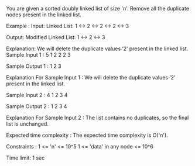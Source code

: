 You are given a sorted doubly linked list of size 'n'.
Remove all the duplicate nodes present in the linked list.

Example :
Input: Linked List: 1 <-> 2 <-> 2 <-> 2 <-> 3

Output: Modified Linked List: 1 <-> 2 <-> 3

Explanation: We will delete the duplicate values ‘2’ present in the linked list.
Sample Input 1 :
5
1 2 2 2 3


Sample Output 1 :
1 2 3


Explanation For Sample Input 1 :
We will delete the duplicate values ‘2’ present in the linked list.


Sample Input 2 :
4
1 2 3 4


Sample Output 2 :
1 2 3 4


Explanation For Sample Input 2 :
The list contains no duplicates, so the final list is unchanged.


Expected time complexity :
The expected time complexity is O('n').


Constraints :
1 <= 'n' <= 10^5
1 <= 'data' in any node <= 10^6

Time limit: 1 sec
